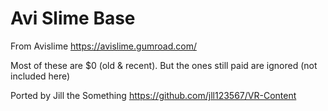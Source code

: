 # Avi Slime Base

From Avislime https://avislime.gumroad.com/

Most of these are $0 (old & recent). But the ones still paid are ignored (not included here)

Ported by Jill the Something https://github.com/jll123567/VR-Content